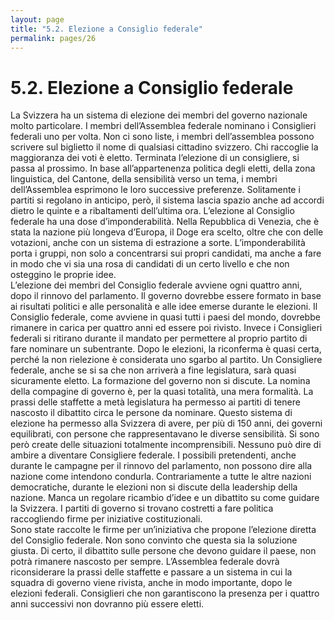```yaml
---
layout: page
title: "5.2. Elezione a Consiglio federale"
permalink: pages/26
---
```


# 5.2\. Elezione a Consiglio federale

La Svizzera ha un sistema di elezione dei membri del governo nazionale molto particolare. I membri dell’Assemblea federale nominano i Consiglieri federali uno per volta. Non ci sono liste, i membri dell’assemblea possono scrivere sul biglietto il nome di qualsiasi cittadino svizzero. Chi raccoglie la maggioranza dei voti è eletto. Terminata l’elezione di un consigliere, si passa al prossimo. In base all’appartenenza politica degli eletti, della zona linguistica, del Cantone, della sensibilità verso un tema, i membri dell’Assemblea esprimono le loro successive preferenze. Solitamente i partiti si regolano in anticipo, però, il sistema lascia spazio anche ad accordi dietro le quinte e a ribaltamenti dell’ultima ora. L’elezione al Consiglio federale ha una dose d’imponderabilità. Nella Repubblica di Venezia, che è stata la nazione più longeva d’Europa, il Doge era scelto, oltre che con delle votazioni, anche con un sistema di estrazione a sorte. L’imponderabilità porta i gruppi, non solo a concentrarsi sui propri candidati, ma anche a fare in modo che vi sia una rosa di candidati di un certo livello e che non osteggino le proprie idee.  
 L’elezione dei membri del Consiglio federale avviene ogni quattro anni, dopo il rinnovo del parlamento. Il governo dovrebbe essere formato in base ai risultati politici e alle personalità e alle idee emerse durante le elezioni. Il Consiglio federale, come avviene in quasi tutti i paesi del mondo, dovrebbe rimanere in carica per quattro anni ed essere poi rivisto. Invece i Consiglieri federali si ritirano durante il mandato per permettere al proprio partito di fare nominare un subentrante. Dopo le elezioni, la riconferma è quasi certa, perché la non rielezione è considerata uno sgarbo al partito. Un Consigliere federale, anche se si sa che non arriverà a fine legislatura, sarà quasi sicuramente eletto. La formazione del governo non si discute. La nomina della compagine di governo è, per la quasi totalità, una mera formalità. La prassi delle staffette a metà legislatura ha permesso ai partiti di tenere nascosto il dibattito circa le persone da nominare. Questo sistema di elezione ha permesso alla Svizzera di avere, per più di 150 anni, dei governi equilibrati, con persone che rappresentavano le diverse sensibilità. Si sono però create delle situazioni totalmente incomprensibili. Nessuno può dire di ambire a diventare Consigliere federale. I possibili pretendenti, anche durante le campagne per il rinnovo del parlamento, non possono dire alla nazione come intendono condurla. Contrariamente a tutte le altre nazioni democratiche, durante le elezioni non si discute della leadership della nazione. Manca un regolare ricambio d’idee e un dibattito su come guidare la Svizzera. I partiti di governo si trovano costretti a fare politica raccogliendo firme per iniziative costituzionali.  
 Sono state raccolte le firme per un’iniziativa che propone l’elezione diretta del Consiglio federale. Non sono convinto che questa sia la soluzione giusta. Di certo, il dibattito sulle persone che devono guidare il paese, non potrà rimanere nascosto per sempre. L’Assemblea federale dovrà riconsiderare la prassi delle staffette e passare a un sistema in cui la squadra di governo viene rivista, anche in modo importante, dopo le elezioni federali. Consiglieri che non garantiscono la presenza per i quattro anni successivi non dovranno più essere eletti.

